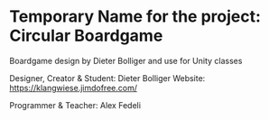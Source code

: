 # Temporary Name for the project: Circular Boardgame
Boardgame design by Dieter Bolliger and use for Unity classes

Designer, Creator & Student:
Dieter Bolliger
Website: https://klangwiese.jimdofree.com/

Programmer & Teacher:
Alex Fedeli

